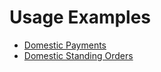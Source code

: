 # Usage Examples

- [Domestic Payments](Domestic%20Payment%20Usage%20Examples.md)
- [Domestic Standing Orders](Domestic%20standing%20Order%20Usage%20Examples.md)